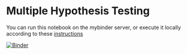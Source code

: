 # Multiple Hypothesis Testing

You can run this notebook on the mybinder server, or execute it locally according to these [instructions](../readme.md)

[![Binder](https://mybinder.org/badge_logo.svg)](https://mybinder.org/v2/gh/statisticalbiotechnology/cb2030/master?filepath=nb%2Fmultiplehypo%2Fqvalue.ipynb)

